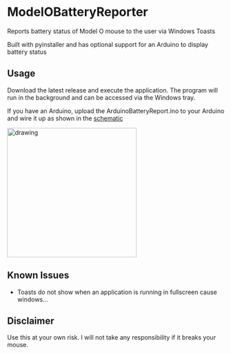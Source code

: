 # ModelOBatteryReporter

Reports battery status of Model O mouse to the user via Windows Toasts<p>
Built with pyinstaller and has optional support for an Arduino to display battery status

## Usage
Download the latest release and execute the application. The program will run in the background and can be accessed via the Windows tray.

If you have an Arduino, upload the ArduinoBatteryReport.ino to your Arduino and wire it up as shown in the [schematic](https://i0.wp.com/randomnerdtutorials.com/wp-content/uploads/2019/05/oled-display-arduino.png?resize=1024%2C748&quality=100&strip=all&ssl=1)

<img src="https://i0.wp.com/randomnerdtutorials.com/wp-content/uploads/2019/05/oled-display-arduino.png?resize=1024%2C748&quality=100&strip=all&ssl=1" alt="drawing" width="300"/>


## Known Issues
 - Toasts do not show when an application is running in fullscreen cause windows...

## Disclaimer 
Use this at your own risk. I will not take any responsibility if it breaks your mouse.
